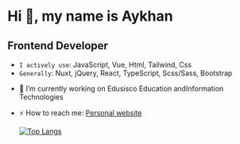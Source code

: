 # Hi 👋, my name is Aykhan

## Frontend Developer

- `I actively use`: JavaScript, Vue, Html, Tailwind, Css
- `Generally`: Nuxt, jQuery, React, TypeScript, Scss/Sass, Bootstrap


+ 🔭 I’m currently working on Edusisco Education andInformation Technologies
+ ⚡ How to reach me: [Personal website](https://ayxansadiqov.github.io/aykhan-sadigov/)




  [![Top Langs](https://github-readme-stats.vercel.app/api/top-langs/?username=anuraghazra&layout=donut)](https://github.com/anuraghazra/github-readme-stats)

  

